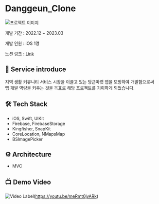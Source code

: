 # Danggeun_Clone

![프로젝트 이미지](https://github.com/user-attachments/assets/80657e56-9199-4540-8ed0-bf26546972d6)

개발 기간 : 2022.12 ~ 2023.03

개발 인원 : iOS 1명 

노션 링크 : [Link](https://storm-hosta-944.notion.site/Clone-4e4d183d793441cd95d10f01288b347b?pvs=4)


## 💁 Service introduce
지역 생활 커뮤니티 서비스 시장을 이끌고 있는 당근마켓 앱을 모방하여 개발함으로써 앱 개발 역량을 키우는 것을 목표로 해당 프로젝트를 기획하게 되었습니다.

## 🛠 Tech Stack

- iOS, Swift, UIKit
- Firebase, FirebaseStorage
- Kingfisher, SnapKit
- CoreLocation, NMapsMap
- BSImagePicker

## ⚙️ Architecture
- MVC

## 📺 Demo Video
![Video Label](http://img.youtube.com/vi/meRmt0jvARk/0.jpg)(https://youtu.be/meRmt0jvARk)

